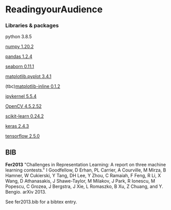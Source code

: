 # ReadingyourAudience

### Libraries & packages
python 3.8.5

[numpy 1.20.2](https://pypi.org/project/numpy/)

[pandas 1.2.4](https://pypi.org/project/pandas/)

[seaborn 0.11.1](https://pypi.org/project/seaborn/)

[matplotlib.pyplot 3.4.1](https://pypi.org/project/matplotlib/3.4.1/)

(tbc)[matplotlib-inline 0.1.2]()

[ipykernel 5.5.4](https://pypi.org/project/ipykernel/)

[OpenCV 4.5.2.52](https://pypi.org/project/opencv-python/)

[scikit-learn 0.24.2](https://pypi.org/project/scikit-learn/)

[keras 2.4.3](https://pypi.org/project/keras/)

[tensorflow 2.5.0](https://pypi.org/project/tensorflow/)

## BIB
**Fer2013**
"Challenges in Representation Learning: A report on three machine learning
contests." I Goodfellow, D Erhan, PL Carrier, A Courville, M Mirza, B
Hamner, W Cukierski, Y Tang, DH Lee, Y Zhou, C Ramaiah, F Feng, R Li,
X Wang, D Athanasakis, J Shawe-Taylor, M Milakov, J Park, R Ionescu,
M Popescu, C Grozea, J Bergstra, J Xie, L Romaszko, B Xu, Z Chuang, and
Y. Bengio. arXiv 2013.

See fer2013.bib for a bibtex entry.
